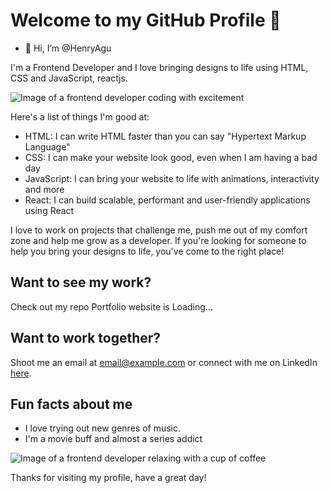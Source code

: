 
<!---
HenryAgu/HenryAgu is a ✨ special ✨ repository because its `README.md` (this file) appears on your GitHub profile.
You can click the Preview link to take a look at your changes.
--->

# Welcome to my GitHub Profile 🎉

- 👋 Hi, I’m @HenryAgu

I'm a Frontend Developer and I love bringing designs to life using HTML, CSS and JavaScript, reactjs.

![Image of a frontend developer coding with excitement](https://media.giphy.com/media/3o7aCQR4Zhr0EgLbKs/giphy.gif)

Here's a list of things I'm good at:

- HTML: I can write HTML faster than you can say "Hypertext Markup Language"
- CSS: I can make your website look good, even when I am having a bad day
- JavaScript: I can bring your website to life with animations, interactivity and more
- React: I can build scalable, performant and user-friendly applications using React

I love to work on projects that challenge me, push me out of my comfort zone and help me grow as a developer. If you're looking for someone to help you bring your designs to life, you've come to the right place!

## Want to see my work?

Check out my repo
Portfolio website is Loading...

## Want to work together?

Shoot me an email at [email@example.com](mailto:aguhenrychuks@gmail.com) or connect with me on LinkedIn [here](https://www.linkedin.com/in/aguhenry).

## Fun facts about me

- I love trying out new genres of music.
- I'm a movie buff and almost a series addict

![Image of a frontend developer relaxing with a cup of coffee](https://media.giphy.com/media/3oEjHVYcYhQj2ZU4zK/giphy.gif)

Thanks for visiting my profile, have a great day!
